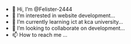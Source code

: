 - 👋 Hi, I’m @Felister-2444
- 👀 I’m interested in website development...
- 🌱 I’m currently learning ict at kca university...
- 💞️ I’m looking to collaborate on  development...
- 📫 How to reach me ...

<!---
Felister-2444/Felister-2444 is a ✨ special ✨ repository because its `README.md` (this file) appears on your GitHub profile.
You can click the Preview link to take a look at your changes.
--->
